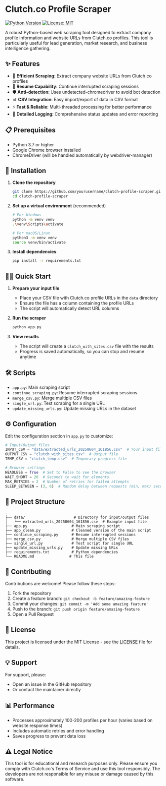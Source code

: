 # Clutch.co Profile Scraper

[![Python Version](https://img.shields.io/badge/python-3.7%2B-blue.svg)](https://www.python.org/downloads/)
[![License: MIT](https://img.shields.io/badge/License-MIT-yellow.svg)](https://opensource.org/licenses/MIT)

A robust Python-based web scraping tool designed to extract company profile information and website URLs from Clutch.co profiles. This tool is particularly useful for lead generation, market research, and business intelligence gathering.

## ✨ Features

- 🚀 **Efficient Scraping**: Extract company website URLs from Clutch.co profiles
- 🔄 **Resume Capability**: Continue interrupted scraping sessions
- 🛡 **Anti-detection**: Uses undetected-chromedriver to avoid bot detection
- 📊 **CSV Integration**: Easy import/export of data in CSV format
- ⚡ **Fast & Reliable**: Multi-threaded processing for better performance
- 📝 **Detailed Logging**: Comprehensive status updates and error reporting

## 📋 Prerequisites

- Python 3.7 or higher
- Google Chrome browser installed
- ChromeDriver (will be handled automatically by webdriver-manager)

## 🚀 Installation

1. **Clone the repository**
   ```bash
   git clone https://github.com/yourusername/clutch-profile-scraper.git
   cd clutch-profile-scraper
   ```

2. **Set up a virtual environment** (recommended)
   ```bash
   # For Windows
   python -m venv venv
   .\venv\Scripts\activate
   
   # For macOS/Linux
   python3 -m venv venv
   source venv/bin/activate
   ```

3. **Install dependencies**
   ```bash
   pip install -r requirements.txt
   ```

## 🏃‍♂️ Quick Start

1. **Prepare your input file**
   - Place your CSV file with Clutch.co profile URLs in the `data` directory
   - Ensure the file has a column containing the profile URLs
   - The script will automatically detect URL columns

2. **Run the scraper**
   ```bash
   python app.py
   ```

3. **View results**
   - The script will create a `clutch_with_sites.csv` file with the results
   - Progress is saved automatically, so you can stop and resume anytime

## 🛠 Scripts

- `app.py`: Main scraping script
- `continue_scraping.py`: Resume interrupted scraping sessions
- `merge_csv.py`: Merge multiple CSV files
- `single_url.py`: Test scraping for a single URL
- `update_missing_urls.py`: Update missing URLs in the dataset

## ⚙️ Configuration

Edit the configuration section in `app.py` to customize:

```python
# Input/Output files
INPUT_CSV = "data/extracted_urls_20250604_161856.csv"  # Your input file
OUTPUT_CSV = "clutch_with_sites.csv"  # Output file
TEMP_CSV = "clutch_temp.csv"  # Temporary progress file

# Browser settings
HEADLESS = True  # Set to False to see the browser
WAIT_SHORT = 20  # Seconds to wait for elements
MAX_RETRIES = 2  # Number of retries for failed attempts
SLEEP_BETWEEN = (3, 6)  # Random delay between requests (min, max) seconds
```

## 📂 Project Structure

```
.
├── data/                      # Directory for input/output files
│   └── extracted_urls_20250604_161856.csv  # Example input file
├── app.py                    # Main scraping script
├── app_clean.py              # Cleaned version of the main script
├── continue_scraping.py      # Resume interrupted sessions
├── merge_csv.py              # Merge multiple CSV files
├── single_url.py             # Test script for single URL
├── update_missing_urls.py    # Update missing URLs
├── requirements.txt          # Python dependencies
└── README.md                # This file
```

## 🤝 Contributing

Contributions are welcome! Please follow these steps:

1. Fork the repository
2. Create a feature branch: `git checkout -b feature/amazing-feature`
3. Commit your changes: `git commit -m 'Add some amazing feature'`
4. Push to the branch: `git push origin feature/amazing-feature`
5. Open a Pull Request

## 📝 License

This project is licensed under the MIT License - see the [LICENSE](LICENSE) file for details.

## 💡 Support

For support, please:
- Open an issue in the GitHub repository
- Or contact the maintainer directly

## 📊 Performance

- Processes approximately 100-200 profiles per hour (varies based on website response times)
- Includes automatic retries and error handling
- Saves progress to prevent data loss

## ⚠️ Legal Notice

This tool is for educational and research purposes only. Please ensure you comply with Clutch.co's Terms of Service and use this tool responsibly. The developers are not responsible for any misuse or damage caused by this software.

